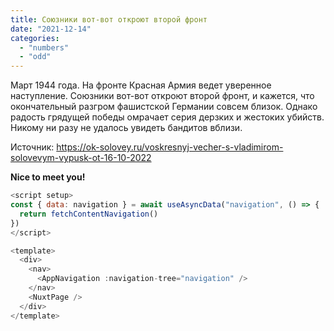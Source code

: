 ```yaml
---
title: Союзники вот-вот откроют второй фронт
date: "2021-12-14"
categories:
  - "numbers"
  - "odd"
---
```


Март 1944 года. На фронте Красная Армия ведет уверенное наступление. Союзники вот-вот откроют второй фронт, и кажется, что окончательный разгром фашистской Германии совсем близок. Однако радость грядущей победы омрачает серия дерзких и жестоких убийств. Никому ни разу не удалось увидеть бандитов вблизи.

Источник: https://ok-solovey.ru/voskresnyj-vecher-s-vladimirom-solovevym-vypusk-ot-16-10-2022

**Nice to meet you!**

```js
<script setup>
const { data: navigation } = await useAsyncData("navigation", () => {
  return fetchContentNavigation()
})
</script>

<template>
  <div>
    <nav>
      <AppNavigation :navigation-tree="navigation" />
    </nav>
    <NuxtPage />
  </div>
</template>
```
